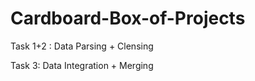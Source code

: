 # Cardboard-Box-of-Projects

Task 1+2 : Data Parsing + Clensing

Task 3: Data Integration + Merging
